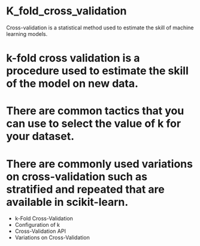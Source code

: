 # K_fold_cross_validation
Cross-validation is a statistical method used to estimate the skill of machine learning models.
# k-fold cross validation is a procedure used to estimate the skill of the model on new data.
# There are common tactics that you can use to select the value of k for your dataset.
# There are commonly used variations on cross-validation such as stratified and repeated that are available in scikit-learn.

* k-Fold Cross-Validation
* Configuration of k
* Cross-Validation API
* Variations on Cross-Validation
